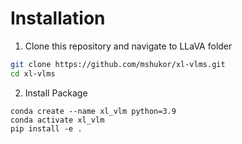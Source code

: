 # Installation

1. Clone this repository and navigate to LLaVA folder
```bash
git clone https://github.com/mshukor/xl-vlms.git
cd xl-vlms
```

2. Install Package
```Shell
conda create --name xl_vlm python=3.9
conda activate xl_vlm
pip install -e .
```
